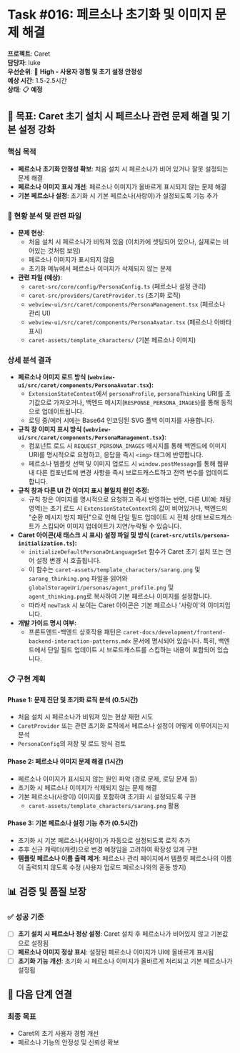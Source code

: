# Task #016: 페르소나 초기화 및 이미지 문제 해결

**프로젝트**: Caret  
**담당자**: luke  
**우선순위**: 🚨 **High - 사용자 경험 및 초기 설정 안정성**  
**예상 시간**: 1.5-2.5시간  
**상태**: 📋 **예정**  

## 🎯 **목표: Caret 초기 설치 시 페르소나 관련 문제 해결 및 기본 설정 강화**

### **핵심 목적**
- **페르소나 초기화 안정성 확보**: 처음 설치 시 페르소나가 비어 있거나 잘못 설정되는 문제 해결
- **페르소나 이미지 표시 개선**: 페르소나 이미지가 올바르게 표시되지 않는 문제 해결
- **기본 페르소나 설정**: 초기화 시 기본 페르소나(사랑이)가 설정되도록 기능 추가

### **🎯 현황 분석 및 관련 파일**
- **문제 현상**:
  - 처음 설치 시 페르소나가 비워져 있음 (이치카에 셋팅되어 있으나, 실제로는 비어있는 것처럼 보임)
  - 페르소나 이미지가 표시되지 않음
  - 초기화 메뉴에서 페르소나 이미지가 삭제되지 않는 문제
- **관련 파일 (예상)**:
  - `caret-src/core/config/PersonaConfig.ts` (페르소나 설정 관리)
  - `caret-src/providers/CaretProvider.ts` (초기화 로직)
  - `webview-ui/src/caret/components/PersonaManagement.tsx` (페르소나 관리 UI)
  - `webview-ui/src/caret/components/PersonaAvatar.tsx` (페르소나 아바타 표시)
  - `caret-assets/template_characters/` (기본 페르소나 이미지)

### **상세 분석 결과**
- **페르소나 이미지 로드 방식 (`webview-ui/src/caret/components/PersonaAvatar.tsx`):**
  - `ExtensionStateContext`에서 `personaProfile`, `personaThinking` URI를 초기값으로 가져오거나, 백엔드 메시지(`RESPONSE_PERSONA_IMAGES`)를 통해 동적으로 업데이트됩니다.
  - 로딩 중/에러 시에는 Base64 인코딩된 SVG 폴백 이미지를 사용합니다.
- **규칙 창 이미지 표시 방식 (`webview-ui/src/caret/components/PersonaManagement.tsx`):**
  - 컴포넌트 로드 시 `REQUEST_PERSONA_IMAGES` 메시지를 통해 백엔드에 이미지 URI를 명시적으로 요청하고, 응답을 즉시 `<img>` 태그에 반영합니다.
  - 페르소나 템플릿 선택 및 이미지 업로드 시 `window.postMessage`를 통해 웹뷰 내 다른 컴포넌트에 변경 사항을 즉시 브로드캐스트하고 전역 변수를 업데이트합니다.
- **규칙 창과 다른 UI 간 이미지 표시 불일치 원인 추정:**
  - 규칙 창은 이미지를 명시적으로 요청하고 즉시 반영하는 반면, 다른 UI(예: 채팅 영역)는 초기 로드 시 `ExtensionStateContext`의 값이 비어있거나, 백엔드의 "순환 메시지 방지 패턴"으로 인해 단일 필드 업데이트 시 전체 상태 브로드캐스트가 스킵되어 이미지 업데이트가 지연/누락될 수 있습니다.
- **Caret 아이콘(새 태스크 시 표시) 설정 파일 및 방식 (`caret-src/utils/persona-initialization.ts`):**
  - `initializeDefaultPersonaOnLanguageSet` 함수가 Caret 초기 설치 또는 언어 설정 변경 시 호출됩니다.
  - 이 함수는 `caret-assets/template_characters/sarang.png` 및 `sarang_thinking.png` 파일을 읽어와 `globalStorageUri/personas/agent_profile.png` 및 `agent_thinking.png`로 복사하여 기본 페르소나 이미지를 설정합니다.
  - 따라서 `newTask` 시 보이는 Caret 아이콘은 기본 페르소나 '사랑이'의 이미지입니다.
- **개발 가이드 명시 여부:**
  - 프론트엔드-백엔드 상호작용 패턴은 `caret-docs/development/frontend-backend-interaction-patterns.mdx` 문서에 명시되어 있습니다. 특히, 백엔드에서 단일 필드 업데이트 시 브로드캐스트를 스킵하는 내용이 포함되어 있습니다.

### **📋 구현 계획**

#### **Phase 1: 문제 진단 및 초기화 로직 분석 (0.5시간)**
- 처음 설치 시 페르소나가 비워져 있는 현상 재현 시도
- `CaretProvider` 또는 관련 초기화 로직에서 페르소나 설정이 어떻게 이루어지는지 분석
- `PersonaConfig`의 저장 및 로드 방식 검토

#### **Phase 2: 페르소나 이미지 문제 해결 (1시간)**
- 페르소나 이미지가 표시되지 않는 원인 파악 (경로 문제, 로딩 문제 등)
- 초기화 시 페르소나 이미지가 삭제되지 않는 문제 해결
- 기본 페르소나(사랑이) 이미지를 포함하여 초기화 시 설정되도록 구현
  - `caret-assets/template_characters/sarang.png` 활용

#### **Phase 3: 기본 페르소나 설정 기능 추가 (0.5시간)**
- 초기화 시 기본 페르소나(사랑이)가 자동으로 설정되도록 로직 추가
- 추후 신규 캐릭터(캐럿)으로 변경 예정임을 고려하여 확장성 있게 구현
- **템플릿 페르소나 이름 출력 제거**: 페르소나 관리 페이지에서 템플릿 페르소나의 이름이 출력되지 않도록 수정 (사용자 업로드 페르소나와의 혼동 방지)

## 📊 **검증 및 품질 보장**

### **✅ 성공 기준**
- [ ] **초기 설치 시 페르소나 정상 설정**: Caret 설치 후 페르소나가 비어있지 않고 기본값으로 설정됨
- [ ] **페르소나 이미지 정상 표시**: 설정된 페르소나 이미지가 UI에 올바르게 표시됨
- [ ] **초기화 기능 개선**: 초기화 시 페르소나 이미지가 올바르게 처리되고 기본 페르소나가 설정됨

## 🚀 **다음 단계 연결**

### **최종 목표**
- Caret의 초기 사용자 경험 개선
- 페르소나 기능의 안정성 및 신뢰성 확보
